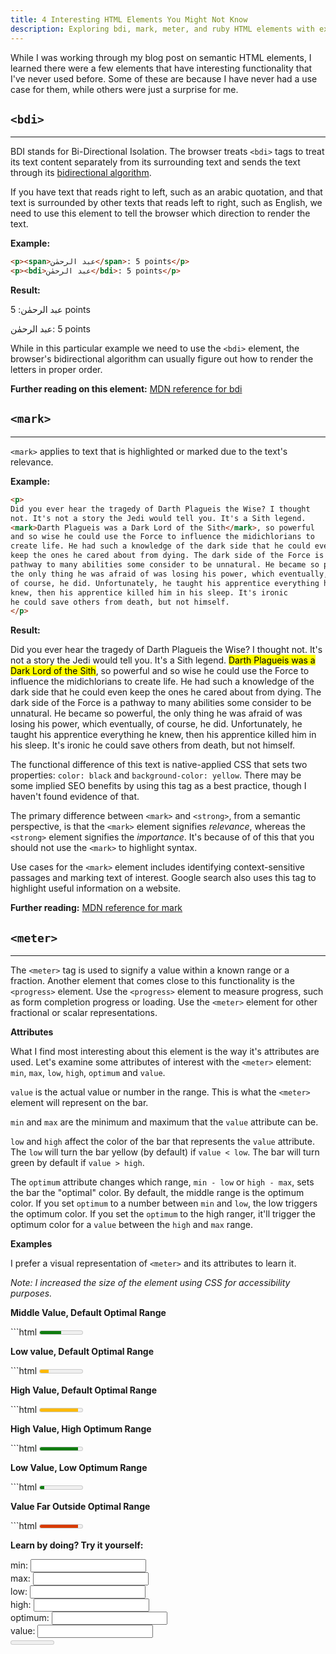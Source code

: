 ```yaml
---
title: 4 Interesting HTML Elements You Might Not Know
description: Exploring bdi, mark, meter, and ruby HTML elements with examples
---
```


While I was working through my blog post on semantic HTML elements, I learned there were a few elements that have interesting functionality that I've never used before. Some of these are because I have never had a use case for them, while others were just a surprise for me.

## `<bdi>`

---

BDI stands for Bi-Directional Isolation. The browser treats `<bdi>` tags to treat its text content separately from its surrounding text and sends the text through its [bidirectional algorithm](https://www.w3.org/International/articles/inline-bidi-markup/uba-basics).

If you have text that reads right to left, such as an arabic quotation, and that text is surrounded by other texts that reads left to right, such as English, we need to use this element to tell the browser which direction to render the text.

**Example:**

```html
<p><span>عبد الرحمٰن</span>: 5 points</p>
<p><bdi>عبد الرحمٰن</bdi>: 5 points</p>
```

**Result:**

<div class="result">
  <p><span>عبد الرحمٰن</span>: 5 points</p>
  <p><bdi>عبد الرحمٰن</bdi>: 5 points</p>
</div>

While in this particular example we need to use the `<bdi>` element, the browser's bidirectional algorithm can usually figure out how to render the letters in proper order.

**Further reading on this element:** [MDN reference for bdi](https://developer.mozilla.org/en-US/docs/Web/HTML/Element/bdi)

## `<mark>`

---

`<mark>` applies to text that is highlighted or marked due to the text's relevance.

**Example:**

```html
<p>
Did you ever hear the tragedy of Darth Plagueis the Wise? I thought
not. It's not a story the Jedi would tell you. It's a Sith legend.
<mark>Darth Plagueis was a Dark Lord of the Sith</mark>, so powerful
and so wise he could use the Force to influence the midichlorians to
create life. He had such a knowledge of the dark side that he could even
keep the ones he cared about from dying. The dark side of the Force is a
pathway to many abilities some consider to be unnatural. He became so powerful,
the only thing he was afraid of was losing his power, which eventually,
of course, he did. Unfortunately, he taught his apprentice everything he
knew, then his apprentice killed him in his sleep. It's ironic 
he could save others from death, but not himself.
</p>
```

**Result:**

<div class="result">
  <p>
    Did you ever hear the tragedy of Darth Plagueis the Wise? I thought
    not. It's not a story the Jedi would tell you. It's a Sith legend.
    <mark>Darth Plagueis was a Dark Lord of the Sith</mark>, so powerful
    and so wise he could use the Force to influence the midichlorians to
    create life. He had such a knowledge of the dark side that he could even
    keep the ones he cared about from dying. The dark side of the Force is a
    pathway to many abilities some consider to be unnatural. He became so powerful,
    the only thing he was afraid of was losing his power, which eventually,
    of course, he did. Unfortunately, he taught his apprentice everything he
    knew, then his apprentice killed him in his sleep. It's ironic
    he could save others from death, but not himself.
  </p>
</div>

The functional difference of this text is native-applied CSS that sets two properties: `color: black` and `background-color: yellow`. There may be some implied SEO benefits by using this tag as a best practice, though I haven't found evidence of that.

The primary difference between `<mark>` and `<strong>`, from a semantic perspective, is that the `<mark>` element signifies *relevance*, whereas the `<strong>` element signifies the *importance*. It's because of of this that you should not use the `<mark>` to highlight syntax.

Use cases for the `<mark>` element includes identifying context-sensitive passages and marking text of interest. Google search also uses this tag to highlight useful information on a website.

**Further reading:** [MDN reference for mark](https://developer.mozilla.org/en-US/docs/Web/HTML/Element/mark)

## `<meter>`

---

The `<meter>` tag is used to signify a value within a known range or a fraction. Another element that comes close to this functionality is the `<progress>` element. Use the `<progress>` element to measure progress, such as form completion progress or loading. Use the `<meter>` element for other fractional or scalar representations.

**Attributes**

What I find most interesting about this element is the way it's attributes are used. Let's examine some attributes of interest with the `<meter>` element: `min`, `max`, `low`, `high`, `optimum` and `value`.

`value` is the actual value or number in the range. This is what the `<meter>` element will represent on the bar.

`min` and `max` are the minimum and maximum that the `value` attribute can be.

`low` and `high` affect the color of the bar that represents the `value` attribute. The `low` will turn the bar yellow (by default) if `value < low`. The bar will turn green by default if `value > high`.

The `optimum` attribute changes which range, `min - low` or `high - max`, sets the bar the "optimal" color. By default, the middle range is the optimum color. If you set `optimum` to a number between `min` and `low`, the low triggers the optimum color. If you set the `optimum` to the high ranger, it'll trigger the optimum color for a `value` between the `high` and `max` range.

**Examples**

I prefer a visual representation of `<meter>` and its attributes to learn it.

*Note: I increased the size of the element using CSS for accessibility purposes.*

**Middle Value, Default Optimal Range**

<div class="example-group">
  ```html
  <meter min="0" max="10" low="3" high="7" value="5" />
  ```
  <meter min="0" max="10" low="3" high="7" value="5" />
</div>

**Low value, Default Optimal Range**

<div class="example-group">
  ```html
  <meter min="0" max="10" low="3" high="7" value="2" />
  ```
  <meter min="0" max="10" low="3" high="7" value="2" />
</div>

**High Value, Default Optimal Range**

<div class="example-group">
  ```html
  <meter min="0" max="10" low="3" high="7" value="9" />
  ```
  <meter min="0" max="10" low="3" high="7" value="9" />
</div>

**High Value, High Optimum Range**

<div class="example-group">
  ```html
  <meter min="0" max="10" low="3" high="7" optimum="8" value="9" />
  ```
  <meter min="0" max="10" low="3" high="7" optimum="8" value="9" />
</div>

**Low Value, Low Optimum Range**

<div class="example-group">
  ```html
  <meter min="0" max="10" low="3" high="7" optimum="2" value="1" />
  ```
  <meter min="0" max="10" low="3" high="7" optimum="2" value="1" />
</div>

**Value Far Outside Optimal Range**

<div class="example-group">
  ```html
  <meter min="0" max="10" low="3" high="7" optimum="2" value="9" />
  ```
  <meter min="0" max="10" low="3" high="7" optimum="2" value="9" />
</div>

**Learn by doing? Try it yourself:**

<section class="do-it-meter">
  <div>
    <label for="min-value">min: </label>
    <input v-model="min" />
  </div>
  <div>
    <label for="max-value">max: </label>
    <input v-model="max" />
  </div>
  <div>
    <label for="max-value">low: </label>
    <input v-model="low" />
  </div>
  <div>
    <label for="max-value">high: </label>
    <input v-model="high" />
  </div>
  <div>
    <label for="max-value">optimum: </label>
    <input v-model="optimum" />
  </div>
  <div>
    <label for="max-value">value: </label>
    <input v-model="meterValue" />
  </div>
</section>

<meter :low="low" :high="high" :value="meterValue" :min="min" :max="max" :optimum="optimum" />

**Change bar color on `<meter>` element**

<div class="table-container">
  <table class="table">
    <thead>
      <tr>
        <th>Psuedo Class</th>
        <th>Description</th>
      </tr>
    </thead>
    <tbody>
      <tr>
        <td>`-webkit-meter-optimum-value`</td>
        <td>Color of the bar when `value` is in optimum range.</td>
      </tr>
      <tr>
        <td>`-webkit-meter-suboptimum-value`</td>
        <td>Color of the bar when `value` is outside optimum range.</td>
      </tr>
      <tr>
        <td>`-webkit-meter-even-less-good-value`</td>
        <td>The terrible name for the color of bar when `value` is far outside optimum range.</td>
      </tr>
    </tbody>
  </table>
  
  **Further reading:** [CSS Tricks Meter Element](https://css-tricks.com/html5-meter-element/)
</div>

## `<ruby>`, `<rt>`, `<rp>`

`<ruby>` represents a [ruby annotation](https://www.w3.org/TR/2001/REC-ruby-20010531/Overview.html.utf-8). A ruby is a short run of text that supplements some base text, typically used with Asian characters to provide annotations or pronunciations. While we typically use ruby with Asian texts, ruby can be any supplemental text.

`<ruby>` wraps the `<rt>` and `<rp>` elements. In order to use the The `<rt>` and `<rp>` elements, they must be wrapped in `<ruby>` along with the base text.

The `<rt>` element specifies the subtext component of the ruby annotation. This can provide supplemental information such as pronunciation, transliteration or translation for East Asian typography.

The `<rp>` element stands for ruby parenthesis (HTML Ruby Fallback Parenthesis). If a browser does not support the `<ruby>` element, they will fallback to use parenthesis instead. Note that most browsers support `<ruby>`, I just thought this was cool.

**Example**

```html
<ruby>
  漢<rp>(</rp><rt>かん</rt><rp>)</rp>
</ruby>
```

**Result:**

<div class="result">
  <ruby>
    漢<rp>(</rp><rt>かん</rt><rp>)</rp>
  </ruby>
</div>

**Further reading:** [MDN reference for ruby](https://developer.mozilla.org/en-US/docs/Web/HTML/Element/ruby), [MDN reference for rt](https://developer.mozilla.org/en-US/docs/Web/HTML/Element/rt) 